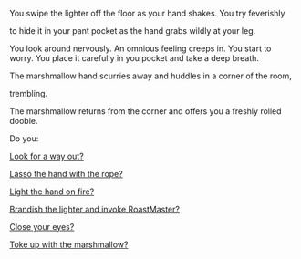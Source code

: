 You swipe the lighter off the floor as your hand shakes. You try feverishly 

to hide it in your pant pocket as the hand grabs wildly at your leg.

You look around nervously. An omnious feeling creeps in. You start to worry.
You place it carefully in you pocket and take a deep breath.  

The marshmallow hand scurries away and huddles in a corner of the room,

trembling.

The marshmallow returns from the corner and offers you a freshly rolled doobie.

Do you:


[Look for a way out?](../find-exit/leave.md)

[Lasso the hand with the rope?](../lasso-hand/lasso-hand.md)

[Light the hand on fire?](../light-hand/light-hand.md)

[Brandish the lighter and invoke RoastMaster?](roastmaster/invoke-roastmaster.md)

[Close your eyes?](../experience/experience.md)

[Toke up with the marshmallow?](toke/toke.md)
